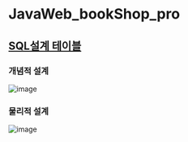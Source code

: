 # JavaWeb_bookShop_pro




## [SQL설계 테이블](https://github.com/adbackend/JavaWeb_bookShop_pro/blob/master/src/main/webapp/WEB-INF/erd/bookshop_table.sql)


### 개념적 설계
![image](https://user-images.githubusercontent.com/94349690/147237094-164cd0cb-2fb0-4fdc-8892-3e819bff83d6.png)


### 물리적 설계
![image](https://user-images.githubusercontent.com/94349690/147237283-705daaac-923e-4d7f-9891-16af28ceb612.png)
